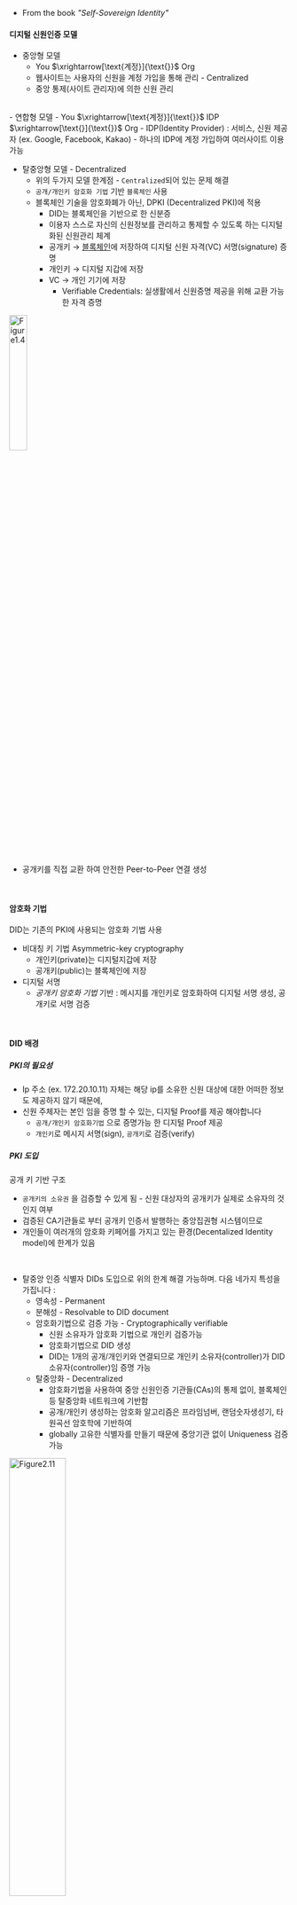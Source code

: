 
- From the book <i>"Self-Sovereign Identity"</i>

#### 디지털 신원인증 모델
- 중앙형 모델
  - You $\xrightarrow[\text{계정}]{\text{}}$ Org
  - 웹사이트는 사용자의 신원을 계정 가입을 통해 관리 - Centralized
  - 중앙 통제(사이트 관리자)에 의한 신원 관리
<br>
- 연합형 모델
  - You $\xrightarrow[\text{계정}]{\text{}}$ IDP $\xrightarrow[\text{}]{\text{}}$ Org
  - IDP(Identity Provider) : 서비스, 신원 제공자 (ex. Google, Facebook, Kakao)
  - 하나의 IDP에 계정 가입하여 여러사이트 이용 가능
<br>

- 탈중앙형 모델 - Decentralized
  - 위의 두가지 모델 한계점 - `Centralized`되어 있는 문제 해결
  - `공개/개인키 암호화 기법` 기반 `블록체인` 사용
  - 블록체인 기술을 암호화폐가 아닌, DPKI (Decentralized PKI)에 적용
    - DID는 블록체인을 기반으로 한 신분증
    - 이용자 스스로 자신의 신원정보를 관리하고 통제할 수 있도록 하는 디지털화된 신원관리 체계
    - 공개키 $\rightarrow$ [블록체인](https://stackoverflow.com/a/66515581)에 저장하여 디지털 신원 자격(VC) 서명(signature) 증명
    - 개인키 $\rightarrow$ 디지털 지갑에 저장
    - VC $\rightarrow$ 개인 기기에 저장
      - Verifiable Credentials: 실생활에서 신원증명 제공을 위해 교환 가능한 자격 증명

<div>
<img src="https://drek4537l1klr.cloudfront.net/preukschat/HighResolutionFigures/figure_1-4.png"
height="25%" width="25%" alt="Figure1.4">
</div>

- 공개키를 직접 교환 하여 안전한 Peer-to-Peer 연결 생성

<br>

#### 암호화 기법

DID는 기존의 PKI에 사용되는 암호화 기법 사용

- 비대칭 키 기법 Asymmetric-key cryptography
  - 개인키(private)는 디지털지갑에 저장
  - 공개키(public)는 블록체인에 저장
- 디지털 서명
  - _공개키 암호화 기법_ 기반 : 메시지를 개인키로 암호화하여 디지털 서명 생성, 공개키로 서명 검증

<br>

#### DID 배경

##### PKI의 필요성
- Ip 주소 (ex. 172.20.10.11) 자체는 해당 ip를 소유한 신원 대상에 대한 어떠한 정보도 제공하지 않기 때문에,
- 신원 주체자는 본인 임을 증명 할 수 있는, 디지털 Proof를 제공 해야합니다
  - `공개/개인키 암호화기법` 으로 증명가능 한 디지털 Proof 제공
  - `개인키`로 메시지 서명(sign), `공개키`로 검증(verify)

##### PKI 도입
공개 키 기반 구조 
  - `공개키의 소유권` 을 검증할 수 있게 됨 - 신원 대상자의 공개키가 실제로 소유자의 것인지 여부
  - 검증된 CA기관들로 부터 공개키 인증서 발행하는 중앙집권형 시스템이므로
  - 개인들이 여러개의 암호화 키페어를 가지고 있는 환경(Decentalized Identity model)에 한계가 있음
<br>

- 탈중앙 인증 식별자 DIDs 도입으로 위의 한계 해결 가능하며. 다음 네가지 특성을 가집니다 :
  - 영속성 - Permanent
  - 분해성 - Resolvable to DID document
  - 암호화기법으로 검증 가능 - Cryptographically verifiable
    - 신원 소유자가 암호화 기법으로 개인키 검증가능
    - 암호화기법으로 DID 생성
    - DID는 1개의 공개/개인키와 연결되므로 개인키 소유자(controller)가 DID 소유자(controller)임 증명 가능
  - 탈중앙화 - Decentralized
    - 암호화기법을 사용하여 중앙 신원인증 기관들(CAs)의 통제 없이, 블록체인 등 탈중앙화 네트워크에 기반함
    - 공개/개인키 생성하는 암호화 알고리즘은 프라임넘버, 랜덤숫자생성기, 타원곡선 암호학에 기반하여
    - globally 고유한 식별자를 만들기 때문에 중앙기관 없이 Uniqueness 검증가능


<div>
<img src="https://drek4537l1klr.cloudfront.net/preukschat/HighResolutionFigures/figure_2-11.png"
height="45%" width="45%" alt="Figure2.11"><br>
</div>

<br>

#### DID 정의

- 새로운 타입의 고유 식별자 _globally unique identifier_
- DIDs 는 VC(신원자격 증명)을 암호화한 형태라고 볼 수 있습니다.(Cryptographic counterpart to Verifiable Credentials)
- DID는 블록체인에 공개키 주소로서 역할을 하며, DID subject의 agent를 찾는데도 사용 됩니다
- DID 메소드를 통해 블록체인, DLT(Distributed Ledger Technology) 등을 이용할 수 있도록 설계됨
- 소프트웨어를 통해 누구나 DID 메소드(sov,btcr,ethr, ...)를 사용하여 중앙기관 통제 없이 DID 발행 및 사용가능
- DID를 생성하는 것은 비트코인이나 이더리움 블록체인에 공개 지갑 주소를 생성하는 것과 동일한 프로세스 - DID 탈중앙화 핵심

<div>
<img src="https://drek4537l1klr.cloudfront.net/preukschat/HighResolutionFigures/figure_8-2.png"
height="50%" width="50%" alt="Figure8.2">
</div>

- DID 예시
  - 예시 1
    - 개인키/공개키 페어 생성
    - 개인키 $\rightarrow$ 디지털 지갑 앱
    - 공개키 $\rightarrow$ 블록체인 (sovrin, bitcoin, ethereum, ...) 트랜젝션을 통해 암호화하여 저장
    - 블록체인은 응답으로 DID를 생성하여 반환
      - 은행 로그인 시 DID를 개인키로 서명하여 요청
      - 은행은 블록체인에서 DID와 연관된 트렌젝션 조회 & 공개키 조회
      - 공개키로 서명 검증 및 로그인 완료처리
  - 예시 2
    - 학생정보 입력하여 학교 웹사이트 로그인
    - 대시보드에서 고유 디지털 ID 스캔 및 인증 $\rightarrow$ DID 고유 식별자 생성
    (개인키 생성 및 블록체인에 공개키 저장하여 DID 생성)
    - 온라인서적 사이트에서 DID 로그인


<br>

#### DID documents

- DID $\xrightarrow[\text{}]{\text{DID resolver(software/hardware)}}$ DID document
  - 디지털 신원인증 앱, 디지털 지갑, 또는 에이전트 등에서 인증을 위한 기초 빌딩블록 으로 사용
  - DID $\xleftrightarrow[\text{}]{\text{}}$ DID document (1-to-1 대응)
- DID document는 퍼블릭이므로 개인정보와 관련된 데이터는 넣지 않습니다
- DID document는 표준화된 규격 구조(json)를 가지고 있으며 다음 데이터 등을 포함 합니다 :
  - 공개키: 1개 이상의 DID subject의 공개키; 거래시 공개키로 subject 검증 - essence of DPKI, SSI
  - 서비스: 프로토콜을 통한 거래 시에 사용 할 DID subject 관련 서비스들
  - 메타데이터: 타임스탬프, 디지털서명, 암호학적proof, deleation 및 인증 관련 메타데이터

<div>
<img src="https://drek4537l1klr.cloudfront.net/preukschat/HighResolutionFigures/figure_8-6.png"
height="70%" width="70%" alt="Figure8.6">
</div>
<br>
<br>

```json
// 1개의 공개키와 1개의 서비스를 가진 DID document 구조
{
  // JSON-LD context statement,
  // required in JSON-LD documents (but not in other DID document representations).
  "@context": "https://www.w3.org/ns/did/v1",

  // DID subject (필수)
  "id": "did:example:123456789abcdefghi",

  // DID controller (옵션): DID document 변경 권한을 가짐
  "controller": "did:example:bcehfew7h32f32h7af3",

  // public key for authenticating the DID subject. (옵션)
  "authentication": [{
    "id": "did:example:123456789abcdefghi#keys-1",
    "type": "Ed25519VerificationKey2018",
    "controller": "did:example:123456789abcdefghi",
    "publicKeyBase58" : "H3C2AVvLMv6gmMNam3uVAjZpfkcJCwDwnZn6z3wXmqPV"
  }],
  // 서비스 service endpoint(옵션) for exchanging verifiable credentials.
  // DID subject와 communication하는 방법
  "service": [{
    "id":"did:example:123456789abcdefghi#vcs",
    "type": "VerifiableCredentialService",
    "serviceEndpoint": "https://example.com/vc/"
  }]
}
```

<br>

#### DID methods

- 메소드별 상세스팩 : https://www.w3.org/TR/did-spec-registries/#did-methods
- 각 DID 메소드는 다음과 같은 기술적 정의가 요구됨:
  - 메소드 고유 식별 (예: sov,btcr,v1,ethr,jolo,...)
  - DID에 대한 CRUD 4가지 operation 수행 가능
    - 블록체인이나, 분산 ledger시스템에 기반한 DID메소드의 경우 create/update시 ledger에 트랜젝션 기록
  - 메소드에 따른 보안 및 개인정보보호 장치

<div>
<img src="https://drek4537l1klr.cloudfront.net/preukschat/HighResolutionFigures/figure_8-7.png" height="60%" width="60%" alt="Figure8.7">
</div>

- [did-rubric](https://w3c.github.io/did-rubric)
  - 특정 DID 메소드가 얼마나 사용 커뮤니티 필요에 부합하는지 평가/측정 할 수 있는 문서
  <!-- - “Rubric” document to help adopters evaluate how well a particular DID method will meet the needs of a particular user community: -->

<br>

#### DID resolution

- DID로부터 DID method의 "Read" 오퍼레이션을 통해 DID document를 얻는 과정
- DID관련 앱이나 서비스가 DID document에서 DID subject 관련 메타데이터를 얻어 추가 상호작용 가능:
  1. VC 발행자로 부터의 디지털 서명을 검증할 공개키 조회
    - VC의 "issuer"가 DID subject이고 proof를 DID subject의 공개키로 검증하는 예시
  2. DID 컨트롤러가 웹사이트나 앱에 로그인해야할 때 검증 진행
    - 로그인 요청자의 DID resolve한 document에 있는 공개키로, 요청자의 proof 검증
  3. 웹사이트, 소셜 네트워크 또는 라이선스 기관과 같은 DID 컨트롤러와 관련된 잘 알려진 서비스를 검색하고 액세스
  4. DID 컨트롤러로 DID-to-DID 연결을 요청


<div>
<img
src="https://drek4537l1klr.cloudfront.net/preukschat/Figures/CH08_F08_Preukschat.png"
alt="Figure8.8">
</div>

<br>
<div>
<img
src="https://drek4537l1klr.cloudfront.net/preukschat/HighResolutionFigures/figure_8-9.png"
height="55%" width="55%" alt="Figure8.9">
</div>
<br>

### Architectural View

<div>
<img
src="https://www.w3.org/TR/did-core/diagrams/did_detailed_architecture_overview.svg"
height="70%" width="70%" alt="w3-Figure7">
</div>

<br>

#### DID URLs

<div> <img
src="https://drek4537l1klr.cloudfront.net/preukschat/HighResolutionFigures/table_8-1.png"
alt="Table8.1"></div>
<br>

<div> <img
src="https://drek4537l1klr.cloudfront.net/preukschat/Figures/CH08_F11_Preukschat.png"
height="90%" width="90%" alt="Figure8.11"></div>
<br>

#### DID 타입

<!-- 
Category | Description and examples
---|---
Ledger-based DIDs | The original category of DID methods involves a blockchain or other distributed ledger technology (DLT), which serves the purpose of a registry that is not controlled by a single authority. This registry is typically public and globally accessible. A DID is created/updated/ deactivated by writing a transaction to the ledger, which is signed with the DID controller’s private key: <br> did:sov:WRfXPg8dantKVubE3HX8pw <br> did:btcr:xz35-jzv2-qqs2-9wjt <br> did:ethr:0xE6Fe788d8ca214A080b0f6aC7F48480b2AEfa9a6 <br> did:v1:test:nym:3AEJTDMSxDDQpyUftjuoeZ2Bazp4Bswj1ce7FJGybCUu
Ledger middleware (Layer 2) DIDs | An improvement to classic ledger-based DID methods, this category adds an additional storage layer such as a distributed hash table (DHT) or traditional replicated database system on top of the base layer blockchain. DIDs can be created/updated/deactivated at this second layer without requiring a base layer ledger transaction every time. Instead, multiple DID operations are batched into a single ledger transaction, increasing performance and decreasing cost:<br> did:ion:test:EiDk2RpPVuC4wNANUTn_4YXJczjzi10zLG1XE4AjkcGOLA <br> did:elem:EiB9htZdL3stukrklAnJ0hrWuCdXwR27TNDO7Fh9HGWDGg
Peer DIDs | This special category of DID method does not require a globally shared registration layer such as a blockchain. Instead, a DID is created and subsequently shared with only one other peer (or a relatively small group of peers). The DIDs that are part of the relationship are exchanged via a peer-to-peer protocol, resulting in private connections between the participants (see https://identity.foundation/peer-did-method-spec/index.html): <br> did:peer:1zQmZMygzYqNwU6Uhmewx5Xepf2VLp5S4HLSwwgf2aiKZuwa
Static DIDs | There is a category of DID methods that are “static”, i.e. they enable a DID to be created and resolved, but not updated or deactivated. Such DID methods tend to not require complex protocols or storage infrastructure. For example, a DID may simply be a “wrapped” public key, from which an entire DID document can be resolved algorithmically, without requiring any data other than the DID itself: <br> did:key:z6Mkfriq1MqLBoPWecGoDLjguo1sB9brj6wT3qZ5BxkKpuP6
Alternative DIDs | A number of other innovative DID methods have been developed that do not fall into any of the previous categories. They demonstrate that DID identification architecture is flexible enough to be layered on top of existing internet protocols, such as Git, the Interplanetary File System (IPFS), or even the web itself: <br> did:git:625557b5a9cdf399205820a2a716da897e2f9657 <br> did:ipid:QmYA7p467t4BGgBL4NmyHtsXMoPrYH9b3kSG6dbgFYskJm <br> did:web:uport.me -->

<div>
<img
src="https://drek4537l1klr.cloudfront.net/preukschat/HighResolutionFigures/table_8-4.png"
height="80%" width="80%" alt="Table8.4">
</div>
<br>

#### DID가 작동하는 이유 (아키텍쳐 관점)

- identity보다 cryptography의 관점에서 DID가 왜 작동하는지
- Public Key Infrastructure (PKI)의 문제점
  - 해결책 1: 전통적 PKI 모델
  - 해결책 2: web-of-trust 모델
  - 해결책 3: 공개키 기반 식별자 (Public key-based identifiers)
  - 해결책 4: DIDs and DID documents
    - DID controller 공개/개인키 기반 식별자 (DID) 생성
    - DID controller 공개/개인키 변경 시
      - 새로운 DID document를 이전 document의 개인키로 서명 (chain of trust)
      - DID document는 CA없이도 공개키에 대한 digital certificate 역할 수행
- DIDs의 4가지 장점 (that go beyond PKI)
  - 1: Guardianship and controllership
  - 2: Service endpoint discovery
  - 3: DID-to-DID connections
  - 4: Privacy by design at scale

#### DID의 의미

- 주소는 자체적으로 존재하지 않으며, 그것들을 사용하는 네트워크의 컨텍스트에서 존재

Origin | Address type | Network
---|---|---
1994 | Persistent address (URN) | World Wide Web (machine-friendly)
1994 | Web address (URL) | World Wide Web (human-friendly)
2003 | Social network address | Social network
2009 | Blockchain address | Blockchain or distributed ledger network
2016 | DID | DID network

<br>

- SSI 리소스
  - [2020-02-SSI 웨비나 자료](https://ssimeetup.org/decentralized-identifiers-dids-fundamentals-identitybook-info-drummond-reed-markus-sabadello-webinar-46)